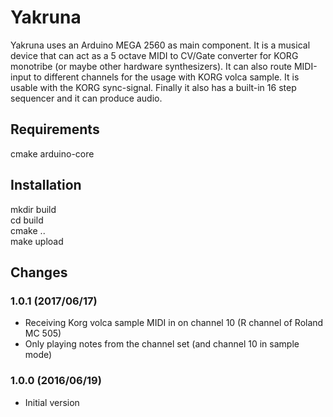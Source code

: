 # Yakruna #

Yakruna uses an Arduino MEGA 2560 as main component. It is a musical device 
that can act as a 5 octave MIDI to CV/Gate converter for KORG monotribe 
(or maybe other hardware synthesizers). It can also route MIDI-input to 
different channels for the usage with KORG volca sample. It is usable with 
the KORG sync-signal. Finally it also has a built-in 16 step sequencer and it 
can produce audio.

## Requirements ##
cmake arduino-core

## Installation ##
mkdir build  
cd build  
cmake ..  
make upload

## Changes ##
### 1.0.1 (2017/06/17) ###
- Receiving Korg volca sample MIDI in on channel 10 (R channel of Roland MC 505)
- Only playing notes from the channel set (and channel 10 in sample mode)

### 1.0.0 (2016/06/19) ###
- Initial version

